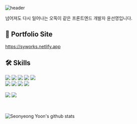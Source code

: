 ![header](https://capsule-render.vercel.app/api?type=waving&color=timeGradient&height=300&section=header&text=Welcome!😊&desc=This%20is%20Seonyeong's%20playground.%20&fontSize=90&descSize=30&fontColor=ffffff&fontAlignY=40)

넘어져도 다시 일어나는 오뚝이 같은 프론트엔드 개발자 윤선영입니다.

## 🔗 Portfolio Site
<a href="https://syworks.netlify.app/" target="_blank">https://syworks.netlify.app</a>

## 🛠 Skills

<div>
  <img src="https://img.shields.io/badge/HTML5-E34F26?style=for-the-badge&logo=html5&logoColor=white">
  <img src="https://img.shields.io/badge/CSS3-1572B6?style=for-the-badge&logo=css3&logoColor=white">
  <img src="https://img.shields.io/badge/sass-CC6699?style=for-the-badge&logo=sass&logoColor=white">
  <img src="https://img.shields.io/badge/javascript-F7DF1E?style=for-the-badge&logo=javascript&logoColor=white">
  <img src="https://img.shields.io/badge/typescript-3178C6?style=for-the-badge&logo=typescript&logoColor=white">
  </div>
<div>
  <img src="https://img.shields.io/badge/react-61DAFB?style=for-the-badge&logo=react&logoColor=white">
  <img src="https://img.shields.io/badge/next.js-000000?style=for-the-badge&logo=nextdotjs&logoColor=white">
  <img src="https://img.shields.io/badge/pocketbase-B8DBE4?style=for-the-badge&logo=pocketbase&logoColor=black">
  <img src="https://img.shields.io/badge/pocketbase-3FCF8E?style=for-the-badge&logo=supabase&logoColor=white">
</div>
<br/>
<div>
  <img src="https://img.shields.io/badge/github-181717?style=for-the-badge&logo=github&logoColor=white">
  <img src="https://img.shields.io/badge/figma-F24E1E?style=for-the-badge&logo=figma&logoColor=white">
</div>

<br/>

<br/>

![Seonyeong Yoon's github stats](https://github-readme-stats.vercel.app/api?username=seonyeongyoon&show_icons=true&theme=calm_pink)
